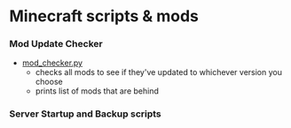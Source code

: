# Minecraft scripts & mods

### Mod Update Checker
- [mod_checker.py](https://github.com/JarKanni/minecraft/blob/main/mod_checker.py)
  - checks all mods to see if they've updated to whichever version you choose
  - prints list of mods that are behind


### Server Startup and Backup scripts

